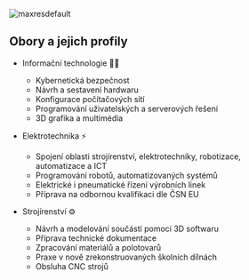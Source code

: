![maxresdefault](https://github.com/user-attachments/assets/e5b5d715-e76f-46a5-97cc-0365fd3d0357)

## Obory a jejich profily 
* Informační technologie 👨‍💻 
    * Kybernetická bezpečnost
    * Návrh a sestavení hardwaru
    * Konfigurace počítačových sítí
    * Programování uživatelských a serverových řešení
    * 3D grafika a multimédia

* Elektrotechnika ⚡
    * Spojení oblasti strojírenství, elektrotechniky, robotizace, automatizace a ICT
    * Programování robotů, automatizovaných systémů
    * Elektrické i pneumatické řízení výrobních linek
    * Příprava na odbornou kvalifikaci dle ČSN EU

* Strojírenství ⚙️
    * Návrh a modelování součástí pomocí 3D softwaru
    * Příprava technické dokumentace
    * Zpracování materiálů a polotovarů
    * Praxe v nově zrekonstruovaných školních dílnách
    * Obsluha CNC strojů
